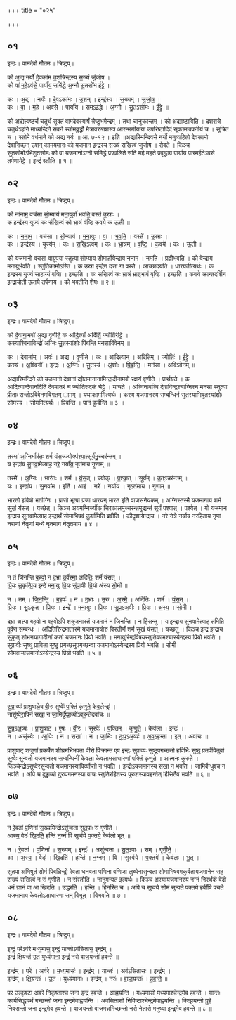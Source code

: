 +++
title = "०२५"

+++


## ०१
इन्द्रः। वामदेवो गौतमः। त्रिष्टुप्।

को अ॒द्य नर्यो॑ दे॒वका॑म उ॒शन्निन्द्र॑स्य स॒ख्यं जु॑जोष ।  
को वा॑ म॒हेऽव॑से॒ पार्या॑य॒ समि॑द्धे अ॒ग्नौ सु॒तसो॑म ईट्टे ॥

कः । अ॒द्य । नर्यः॑ । दे॒वऽका॑मः । उ॒शन् । इन्द्र॑स्य । स॒ख्यम् । जु॒जो॒ष॒ ।  
कः । वा॒ । म॒हे । अव॑से । पार्या॑य । सम्ऽइ॑द्धे । अ॒ग्नौ । सु॒तऽसो॑मः । ई॒ट्टे॒ ॥

को अद्येत्यष्टर्चं चतुर्थं सूक्तं वामदेवस्यार्षं त्रैष्टुभमैन्द्रम् । तथा चानुक्रान्तम् । को अद्याष्टाविति । दशरात्रे चतुर्थेऽहनि माध्यन्दिने सवने स्तोमव्रुद्धौ मैत्रावरुणशस्त्र आरम्भणीयाया उपरिष्टादिदं सूक्तमावपनीयं च । सूत्रितं च । स्तोमे वर्धमाने को अद्य नर्यः ॥ आ. ७-१२ ॥ इति ॥अद्यास्मिन्दिवसे नर्यो मनुष्यहितो देवकामो देवानिच्छन् उशन् कामयमानः को यजमान इन्द्रस्य सख्यं सखित्वं जुजोष । सेवते । किञ्च सुतसोमोऽभिशुतसोमः को वा यजमानोऽग्नौ समिद्धे प्रज्वलिते सति महे महते प्रवृद्धाय पार्याय पारमर्हतेऽवसे तर्पणायेट्टे । इन्द्रं स्तौति ॥ १ ॥

## ०२
इन्द्रः। वामदेवो गौतमः। त्रिष्टुप्।

को ना॑नाम॒ वच॑सा सो॒म्याय॑ मना॒युर्वा॑ भवति॒ वस्त॑ उ॒स्राः ।  
क इन्द्र॑स्य॒ युज्यं॒ कः स॑खि॒त्वं को भ्रा॒त्रं व॑ष्टि क॒वये॒ क ऊ॒ती ॥

कः । न॒ना॒म॒ । वच॑सा । सो॒म्याय॑ । म॒ना॒युः । वा॒ । भ॒व॒ति॒ । वस्ते॑ । उ॒स्राः ।  
कः । इन्द्र॑स्य । युज्य॑म् । कः । स॒खि॒ऽत्वम् । कः । भ्रा॒त्रम् । व॒ष्टि॒ । क॒वये॑ । कः । ऊ॒ती ॥

को यजमानो वचसा वाग्रूपया स्तुत्या सोम्याय सोमार्हायेन्द्राय ननाम । नमति । प्रह्वीभवति । को वेन्द्राय मनायुर्भवति । स्तुतिकामोऽस्ति । क उस्रा इन्द्रेण दत्ता गा वस्ते । आच्छादयति । धारयतीत्यर्थः । क इन्द्रस्य युज्यं साहाय्यं वष्ति । इच्छति । कः सखित्वं कः भ्रात्रं भ्रातृभावं वृष्टि । इच्छति । कवये क्रान्तदर्शिन इन्द्रायोती ऊतये तर्पणाय । को भवतीति शेषः ॥ २ ॥

## ०३
इन्द्रः। वामदेवो गौतमः। त्रिष्टुप्।

को दे॒वाना॒मवो॑ अ॒द्या वृ॑णीते॒ क आ॑दि॒त्याँ अदि॑तिं॒ ज्योति॑रीट्टे ।  
कस्या॒श्विना॒विन्द्रो॑ अ॒ग्निः सु॒तस्यां॒शोः पि॑बन्ति॒ मन॒सावि॑वेनम् ॥

कः । दे॒वाना॑म् । अवः॑ । अ॒द्य । वृ॒णी॒ते । कः । आ॒दि॒त्यान् । अदि॑तिम् । ज्योतिः॑ । ई॒ट्टे॒ ।  
कस्य॑ । अ॒श्विनौ॑ । इन्द्रः॑ । अ॒ग्निः । सु॒तस्य॑ । अं॒शोः । पि॒ब॒न्ति॒ । मन॑सा । अवि॑ऽवेनम् ॥

अद्यास्मिन्दिने को यजमानो देवानां द्योतमानानामिन्द्रादीनामवो रक्षणं वृणीते । प्रार्थयते । क आदित्यान्देवानदितिं देवमातरं च ज्योतिरुदकं चेट्टे । याचते । अश्विनावश्वि देवाविन्द्रश्चाग्निश्च मनसा स्तुत्या प्रीताः सन्तोऽविवेनमविगतम् ामम् । यथाकाममित्यर्थः । कस्य यजमानस्य सम्बन्धिनं सुतस्याभिषुतस्यांशोः सोमस्य । सोममित्यर्थः । पिबन्ति । पानं कुर्वन्ति ॥ ३ ॥

## ०४
इन्द्रः। वामदेवो गौतमः। त्रिष्टुप्।

तस्मा॑ अ॒ग्निर्भार॑तः॒ शर्म॑ यंस॒ज्ज्योक्प॑श्या॒त्सूर्य॑मु॒च्चर॑न्तम् ।  
य इन्द्रा॑य सु॒नवा॒मेत्याह॒ नरे॒ नर्या॑य॒ नृत॑माय नृ॒णाम् ॥

तस्मै॑ । अ॒ग्निः । भार॑तः । शर्म॑ । यं॒स॒त् । ज्योक् । प॒श्या॒त् । सूर्य॑म् । उ॒त्ऽचर॑न्तम् ।  
यः । इन्द्रा॑य । सु॒नवा॑म । इति॑ । आह॑ । नरे॑ । नर्या॑य । नृऽत॑माय । नृ॒णाम् ॥

भारतो हविषो भर्ताग्निः । प्राणो भूत्वा प्रजा धारयन् भारत इति वाजसनेयकम् । अग्निस्तस्मै यजमानाय शर्म सुखं यंसत् । यच्छेत् । किञ्च अयमग्निर्ज्योक् चिरकालमुच्चरन्तमुद्यन्तं सूर्यं पश्यात् । पश्येत् । यो यजमान इन्द्राय सुनवामेत्याह इन्द्रार्थं सोमाभिषवं कुर्यामिति ब्रवीति । कीदृशायेन्द्राय । नरे नेत्रे नर्याय नरहिताय नृणां नराणां नेतॄणां मध्ये नृतमाय नेतृतमाय ॥ ४ ॥

## ०५
इन्द्रः। वामदेवो गौतमः। त्रिष्टुप्।

न तं जि॑नन्ति ब॒हवो॒ न द॒भ्रा उ॒र्व॑स्मा॒ अदि॑तिः॒ शर्म॑ यंसत् ।  
प्रि॒यः सु॒कृत्प्रि॒य इन्द्रे॑ मना॒युः प्रि॒यः सु॑प्रा॒वीः प्रि॒यो अ॑स्य सो॒मी ॥

न । तम् । जि॒न॒न्ति॒ । ब॒हवः॑ । न । द॒भ्राः । उ॒रु । अ॒स्मै॒ । अदि॑तिः । शर्म॑ । यं॒स॒त् ।  
प्रि॒यः । सु॒ऽकृत् । प्रि॒यः । इन्द्रे॑ । म॒ना॒युः । प्रि॒यः । सु॒प्र॒ऽअ॒वीः । प्रि॒यः । अ॒स्य॒ । सो॒मी ॥

दभ्रा अल्पा बहवो न बहवोऽपि शत्रुजनास्तं यजमानं न जिनन्ति । न हिंसन्तु । य इन्द्राय सुनवामेत्याह तमिति पूर्वेण सम्बन्धः । अदितिरिन्द्रमातास्मै यजमानायोरु विस्तीर्णं शर्म सुखं यंसत् । यच्छतु । किञ्च इन्द्र इन्द्राय सुकृत् शोभनयागादीनां कर्ता यजमानः प्रियो भवति । मनायुरिन्द्रविषयस्तुतिकामश्चास्येन्द्रस्य प्रियो भवति । सुप्रावीः सुष्थु प्राविता सुष्ठु प्रगच्छन्नुपगच्छन्वा यजमानोऽस्येन्द्रस्य प्रियो भवति । सोमी सोमवान्यजमानोऽस्येन्द्रस्य प्रियो भवति ॥ ५ ॥

## ०६
इन्द्रः। वामदेवो गौतमः। त्रिष्टुप्।

सु॒प्रा॒व्यः॑ प्राशु॒षाळे॒ष वी॒रः सुष्वेः॑ प॒क्तिं कृ॑णुते॒ केव॒लेन्द्रः॑ ।  
नासु॑ष्वेरा॒पिर्न सखा॒ न जा॒मिर्दु॑ष्प्रा॒व्यो॑ऽवह॒न्तेदवा॑चः ॥

सु॒प्र॒ऽअ॒व्यः॑ । प्रा॒शु॒षाट् । ए॒षः । वी॒रः । सुस्वेः॑ । प॒क्तिम् । कृ॒णु॒ते॒ । केव॑ला । इन्द्रः॑ ।  
न । असु॑स्वेः । आ॒पिः । न । सखा॑ । न । जा॒मिः । दुः॒प्र॒ऽअ॒व्यः॑ । अ॒व॒ऽह॒न्ता । इत् । अवा॑चः ॥

प्राशुषाट् शत्रूणां प्रकर्षेण शीघ्रमभिभवता वीरो विक्रान्त एष इन्द्रः सुप्राव्यः सुष्ठूपगच्छतो हविर्भिः सुष्ठु प्रतर्पयितुर्वा सुष्वेः सुन्वतो यजमानस्य सम्बन्धिनीं केवला केवलामसाधारणां पक्तिं कृणुते । आत्मनः कुरुते । किञ्चेन्द्रोऽसुष्वेरसुन्वतो यजमानस्यापिर्व्याप्तो न भवति । इन्द्रोऽयजमानस्य सखा न भवति । जामिर्बन्धुश्च न भवति । अपि च दुष्ट्राव्यो दुरुपगमनस्या वाचः स्तुतिरहितस्य पुरुशस्यावहन्तेत् हिंसितैव भवति ॥ ६ ॥

## ०७
इन्द्रः। वामदेवो गौतमः। त्रिष्टुप्।

न रे॒वता॑ प॒णिना॑ स॒ख्यमिन्द्रोऽसु॑न्वता सुत॒पाः सं गृ॑णीते ।  
आस्य॒ वेदः॑ खि॒दति॒ हन्ति॑ न॒ग्नं वि सुष्व॑ये प॒क्तये॒ केव॑लो भूत् ॥

न । रे॒वता॑ । प॒णिना॑ । स॒ख्यम् । इन्द्रः॑ । असु॑न्वता । सु॒त॒ऽपाः । सम् । गृ॒णी॒ते॒ ।  
आ । अ॒स्य॒ । वेदः॑ । खि॒दति॑ । हन्ति॑ । न॒ग्नम् । वि । सुस्व॑ये । प॒क्तये॑ । केव॑लः । भू॒त् ॥

सुतपा अभिषुतं सोमं पिबन्निन्द्रो रेवता धनवता पणिना वणिजा लुब्धेनासुन्वता सोमाभिषवमकुर्वतायजमानेन सह सख्यं सखित्वं न सं गृणीते । न संस्तौति । नानुमन्यत इत्यर्थः । किञ्च अस्यायजमानस्य नग्नं निरर्थकं वेदो धनं ज्ञानं वा आ खिदति । उद्धरति । हन्ति । हिनस्ति च । अपि च सुष्वये सोमं सुन्वते पक्तये हवींषि पचते यजमानाय केवलोऽसाधारणः सन् विभूत् । विभवति ॥ ७ ॥

## ०८
इन्द्रः। वामदेवो गौतमः। त्रिष्टुप्।

इन्द्रं॒ परेऽव॑रे मध्य॒मास॒ इन्द्रं॒ यान्तोऽव॑सितास॒ इन्द्र॑म् ।  
इन्द्रं॑ क्षि॒यन्त॑ उ॒त युध्य॑माना॒ इन्द्रं॒ नरो॑ वाज॒यन्तो॑ हवन्ते ॥

इन्द्र॑म् । परे॑ । अव॑रे । म॒ध्य॒मासः॑ । इन्द्र॑म् । यान्तः॑ । अव॑ऽसितासः । इन्द्र॑म् ।  
इन्द्र॑म् । क्षि॒यन्तः॑ । उ॒त । युध्य॑मानाः । इन्द्र॑म् । नरः॑ । वा॒ज॒यन्तः॑ । ह॒व॒न्ते॒ ॥

पर उत्कृश्टा अवरे निकृष्ताश्च जना इन्द्रं हवन्ते । आह्वयन्ति । मध्यमासो मध्यमाश्चेन्द्रमेव हवन्ते । यान्तः कार्यसिद्ध्यर्थं गच्छन्तो जना इन्द्रमेवाह्वयन्ति । अवसितासो निविष्टाश्चेन्द्रमेवाह्वयन्ति । क्श्झियन्तो ग्रुहे निवसन्तो जना इन्द्रमेव हवन्ते । वाजयन्तो वाजमन्नमिच्छन्तो नरो नेतारो मनुष्या इन्द्रमेव हवन्ते ॥ ८ ॥